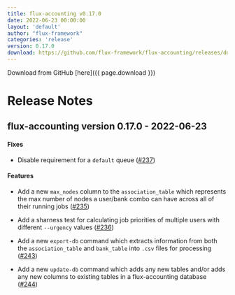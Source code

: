 ```yaml
---
title: flux-accounting v0.17.0
date: 2022-06-23 00:00:00
layout: 'default'
author: "flux-framework"
categories: 'release'
version: 0.17.0
download: https://github.com/flux-framework/flux-accounting/releases/download/v0.17.0/flux-accounting-0.17.0.tar.gz
---
```


Download from GitHub [here]({{ page.download }})

# Release Notes

flux-accounting version 0.17.0 - 2022-06-23
-------------------------------------------

#### Fixes

* Disable requirement for a `default` queue ([#237](https://github.com/flux-framework/flux-accounting/issues/237))

#### Features

* Add a new `max_nodes` column to the `association_table` which represents
the max number of nodes a user/bank combo can have across all of their
running jobs ([#235](https://github.com/flux-framework/flux-accounting/issues/235))

* Add a sharness test for calculating job priorities of multiple users with
different `--urgency` values ([#236](https://github.com/flux-framework/flux-accounting/issues/236))

* Add a new `export-db` command which extracts information from both the
`association_table` and `bank_table` into `.csv` files for processing ([#243](https://github.com/flux-framework/flux-accounting/issues/243))

* Add a new `update-db` command which adds any new tables and/or adds any
new columns to existing tables in a flux-accounting database ([#244](https://github.com/flux-framework/flux-accounting/issues/244))
